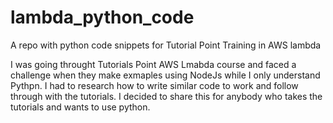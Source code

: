 # lambda_python_code
A repo with python code snippets for Tutorial Point Training in AWS lambda

I was going throught Tutorials Point AWS Lmabda course and faced a challenge when they make exmaples using NodeJs while I only understand Pythpn.
I had to research how to write similar code to work and follow through with the tutorials.
I decided to share this for anybody who takes the tutorials and wants to use python.
